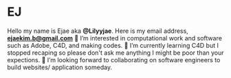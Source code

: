 # EJ
Hello my name is Ejae aka **@Lilyyjae**.
Here is my email address, **ejaekim.b@gmail.com**
👀 I’m interested in computational work and software such as Adobe, C4D, and making codes.
🌱 I’m currently learning C4D but I stopped recaping so please don't ask me anything I might be poor than your expections.
💞️ I’m looking forward to collaborating on software engineers to build websites/ application someday.
